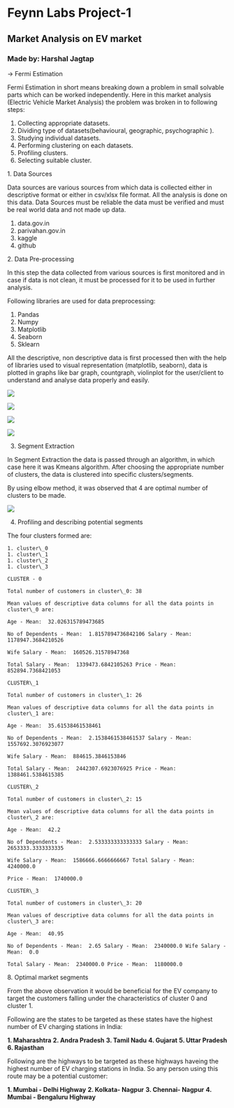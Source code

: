 # Feynn Labs Project-1

## Market Analysis on EV market

### Made by: Harshal Jagtap

-> Fermi Estimation

Fermi Estimation in short means breaking down a problem in small solvable parts which can be worked independently. Here in this market analysis (Electric Vehicle Market Analysis) the problem was broken in to following steps:

1. Collecting appropriate datasets.
1. Dividing type of datasets(behavioural, geographic, psychographic ).
1. Studying individual datasets.
1. Performing clustering on each datasets.
1. Profiling clusters.
1. Selecting suitable cluster.

1\. Data Sources

Data sources are various sources from which data is collected either in descriptive format or either in csv/xlsx file format. All the analysis is done on this data. Data Sources must be reliable the data must be verified and must be real world data and not made up data.

1. data.gov.in
1. parivahan.gov.in
1. kaggle
1. github

2\. Data Pre-processing

In this step the data collected from various sources is first monitored and in case if data is not clean, it must be processed for it to be used in further analysis.

Following libraries are used for data preprocessing:

1. Pandas
1. Numpy
1. Matplotlib
1. Seaborn
1. Sklearn

All the descriptive, non descriptive data is first processed then with the help of libraries used to visual representation (matplotlib, seaborn), data is plotted in graphs like bar graph, countgraph, violinplot for the user/client to understand and analyse data properly and easily.

![](Aspose.Words.8855a30b-93c8-4ba8-8f09-ce12162d8541.001.png)

![](Aspose.Words.8855a30b-93c8-4ba8-8f09-ce12162d8541.002.png)

![](Aspose.Words.8855a30b-93c8-4ba8-8f09-ce12162d8541.003.jpeg)

![](Aspose.Words.8855a30b-93c8-4ba8-8f09-ce12162d8541.004.jpeg)

3. Segment Extraction

In Segment Extraction the data is passed through an algorithm, in which case here it was Kmeans algorithm. After choosing the appropriate number of clusters, the data is clustered into specific clusters/segments.

By using elbow method, it was observed that 4 are optimal number of clusters to be made.

![](Aspose.Words.8855a30b-93c8-4ba8-8f09-ce12162d8541.005.png)

4. Profiling and describing potential segments

The four clusters formed are:

```
1. cluster\_0
1. cluster\_1
1. cluster\_2
1. cluster\_3 
```
```
CLUSTER - 0

Total number of customers in cluster\_0: 38

Mean values of descriptive data columns for all the data points in cluster\_0 are:

Age - Mean:  32.026315789473685

No of Dependents - Mean:  1.8157894736842106 Salary - Mean:  1178947.3684210526

Wife Salary - Mean:  160526.31578947368

Total Salary - Mean:  1339473.6842105263 Price - Mean:  852894.7368421053
```
```
CLUSTER\_1

Total number of customers in cluster\_1: 26

Mean values of descriptive data columns for all the data points in cluster\_1 are:

Age - Mean:  35.61538461538461

No of Dependents - Mean:  2.1538461538461537 Salary - Mean:  1557692.3076923077

Wife Salary - Mean:  884615.3846153846

Total Salary - Mean:  2442307.6923076925 Price - Mean:  1388461.5384615385
``` 
```
CLUSTER\_2

Total number of customers in cluster\_2: 15

Mean values of descriptive data columns for all the data points in cluster\_2 are:

Age - Mean:  42.2

No of Dependents - Mean:  2.533333333333333 Salary - Mean:  2653333.3333333335

Wife Salary - Mean:  1586666.6666666667 Total Salary - Mean:  4240000.0

Price - Mean:  1740000.0
```
```
CLUSTER\_3

Total number of customers in cluster\_3: 20

Mean values of descriptive data columns for all the data points in cluster\_3 are:

Age - Mean:  40.95

No of Dependents - Mean:  2.65 Salary - Mean:  2340000.0 Wife Salary - Mean:  0.0

Total Salary - Mean:  2340000.0 Price - Mean:  1180000.0
```
8\. Optimal market segments

From the above observation it would be beneficial for the EV company to target the customers falling under the characteristics of cluster 0 and cluster 1.

Following are the states to be targeted as these states have the highest number of EV charging stations in India:

**1. Maharashtra**
**2. Andra Pradesh**
**3. Tamil Nadu**
**4. Gujarat**
**5. Uttar Pradesh**
**6. Rajasthan**


Following are the highways to be targeted as these highways haveing the highest number of EV charging stations in India. So any person using this route may be a potential customer:

**1. Mumbai - Delhi Highway**
**2. Kolkata- Nagpur**
**3. Chennai- Nagpur**
**4. Mumbai - Bengaluru Highway**
